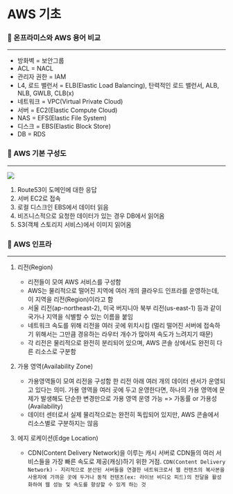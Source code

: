# AWS 기초

### 📌 온프라미스와 AWS 용어 비교
---
- 방화벽 = 보안그룹
- ACL = NACL
- 관리자 권한 = IAM
- L4, 로드 밸런서 = ELB(Elastic Load Balancing), 탄력적인 로드 밸런서, ALB, NLB, GWLB, CLB(x)
- 네트워크 = VPC(Virtual Private Cloud)
- 서버 = EC2(Elastic Compute Cloud)
- NAS = EFS(Elastic File System)
- 디스크 = EBS(Elastic Block Store)
- DB = RDS 

### 📌 AWS 기본 구성도
---
![](https://i.imgur.com/XR0sD4q.png)

1. Route53이 도메인에 대한 응답
2. 서버 EC2로 접속
3. 로컬 디스크인 EBS에서 데이터 읽음
4. 비즈니스적으로 요청한 데이터가 있는 경우 DB에서 읽어옴
5. S3(객체 스토리지 서비스)에서 이미지 읽어옴

### 📌 AWS 인프라
---
1) 리전(Region)
	- 리전들이 모여 AWS 서비스를 구성함
	- AWS는 물리적으로 떨어진 지역에 여러 개의 클라우드 인프라를 운영하는데, 이 지역을 리전(Region)이라고 함
	- 서울 리전(ap-northeast-2), 미국 버지니아 북부 리전(us-east-1) 등과 같이 국가나 지역을 식별할 수 있는 이름을 붙임
	- 네트워크 속도를 위해 리전을 여러 곳에 위치시킴 (멀리 떨어진 서버에 접속하기 위해서는 그만큼 경유하는 라우터 개수가 많아져 속도가 느려지기 때문)
	- 각 리전은 물리적으로 완전히 분리되어 있으며, AWS 콘솔 상에서도 완전히 다른 리소스로 구분함

2) 가용 영역(Availability Zone)
	- 가용영역들이 모여 리전을 구성함
		  한 리전 아래 여러 개의 데이터 센서가 운영되고 있다는 의미.
			가용 영역을 여러 곳에 두고 운영한다면, 하나의 가용 영역에 문제가 발생해도 단순한 변경만으로 가용 영역 운영 가능
			 => 가동률 or 가용성(Availability)
	- 데이터 센터로서 실제 물리적으로는 완전히 독립되어 있지만, AWS 콘솔에서 리소스별로 구분하지는 않음

3) 에지 로케이션(Edge Location)
	-  CDN(Content Delivery Network)을 이루는 캐시 서버로 CDN들의 여러 서비스들을 가장 빠른 속도로 제공(캐싱)하기 위한 거점.
			`CDN(Content Delivery Network)`
			` - 지리적으로 분산된 서버들을 연결한 네트워크로서 웹 컨텐츠의 복사본을 사용자에 가까운 곳에 두거나 동적 컨텐츠(ex: 라이브 비디오 피드)의 전달을 활성화하여 웹 성능 및 속도를 향상할 수 있게 하는 것 `
